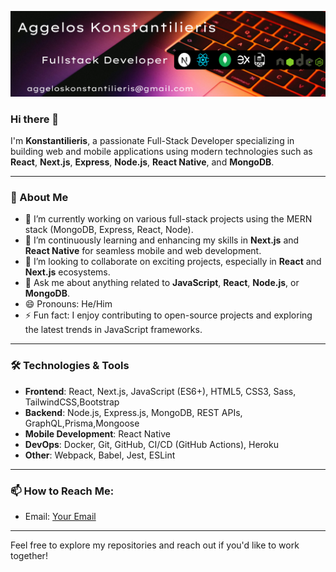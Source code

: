 ![Profile Picture](https://github.com/Konstantilieris/Konstantilieris/blob/main/Group%203.png)

### Hi there 👋

I'm **Konstantilieris**, a passionate Full-Stack Developer specializing in building web and mobile applications using modern technologies such as **React**, **Next.js**, **Express**, **Node.js**, **React Native**, and **MongoDB**.

---

### 🚀 About Me
- 🔭 I’m currently working on various full-stack projects using the MERN stack (MongoDB, Express, React, Node).
- 🌱 I’m continuously learning and enhancing my skills in **Next.js** and **React Native** for seamless mobile and web development.
- 👯 I’m looking to collaborate on exciting projects, especially in **React** and **Next.js** ecosystems.
- 💬 Ask me about anything related to **JavaScript**, **React**, **Node.js**, or **MongoDB**.
- 😄 Pronouns: He/Him
- ⚡ Fun fact: I enjoy contributing to open-source projects and exploring the latest trends in JavaScript frameworks.

---

### 🛠️ Technologies & Tools
- **Frontend**: React, Next.js, JavaScript (ES6+), HTML5, CSS3, Sass, TailwindCSS,Bootstrap
- **Backend**: Node.js, Express.js, MongoDB, REST APIs, GraphQL,Prisma,Mongoose
- **Mobile Development**: React Native
- **DevOps**: Docker, Git, GitHub, CI/CD (GitHub Actions), Heroku
- **Other**: Webpack, Babel, Jest, ESLint

---

### 📫 How to Reach Me:

- Email: [Your Email](mailto:aggeloskonstantilieris@gmail.com)

---

Feel free to explore my repositories and reach out if you'd like to work together!
